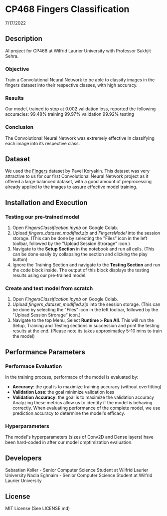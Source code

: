 # CP468 Fingers Classification
7/17/2022
## Description
AI project for CP468 at Wilfrid Laurier University with Professor Sukhjit Sehra.
### Objective
Train a Convolutional Neural Network to be able to classify images in the fingers dataset into their respective classes, with high accuracy.
### Results
Our model, trained to stop at 0.002 validation loss, reported the following accuracies:
99.48% training
99.97% validation
99.92% testing
### Conclusion
The Convolutional Neural Network was extremely effective in classifying each image into its respective class.
## Dataset
We used the [Fingers](https://www.kaggle.com/datasets/koryakinp/fingers) dataset by Pavel Koryakin.
This dataset was very attractive to us for our first Convolutional Neural Network project as it offered a large balanced dataset, with a good amount of preprocessing already applied to the images to assure effective model training.
## Installation and Execution
### Testing our pre-trained model
1. Open *FingersClassification.ipynb* on Google Colab. 
2. Upload *fingers_dataset_modified.zip* and *FingersModel* into the session storage. (This can be done by selecting the "Files" icon in the left toolbar, followed by the "Upload Session Strorage" icon.)
3. Navigate to the **Setup Section** in the notebook and run all cells. (This can be done easily by collapsing the section and clicking the play button)
4. Ignore the Training Section and navigate to the **Testing Section** and run the code block inside. The output of this block displays the testing results using our pre-trained model.
### Create and test model from scratch
1. Open *FingersClassification.ipynb* on Google Colab. 
2. Upload *fingers_dataset_modified.zip* into the session storage. (This can be done by selecting the "Files" icon in the left toolbar, followed by the "Upload Session Strorage" icon.)
3. Navigate to the top Menu, Select **Runtime > Run All**. This will run the Setup, Training and Testing sections in succession and print the testing results at the end. (Please note its takes approximatley 5-10 mins to train the model)
## Performance Parameters
### Performace Evaluation
In the training process, performace of the model is evaluated by: 
- **Accuracy**: the goal is to maximize training accuracy (without overfitting)
- **Validation Loss**: the goal minimize validation loss
- **Validation Accuracy**: the goal is to maximize the validation accuracy
Analyzing these metrics allow us to identify if the model is behaving correctly.
When evaluating performance of the complete model, we use prediction accuracy to determine the model's efficacy.
### Hyperparameters
The model's hyperparameters (sizes of Conv2D and Dense layers) have been hard-coded in after our model omptimization evaluation.
## Developers
Sebastian Koller - Senior Computer Science Student at Wilfrid Laurier University
Nadia Eghnaim - Senior Computer Science Student at Wilfrid Laurier University
## License
MIT License (See LICENSE.md)
